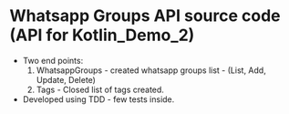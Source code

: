 # Whatsapp Groups API source code (API for Kotlin_Demo_2)
  * Two end points:
    1. WhatsappGroups - created whatsapp groups list - (List, Add, Update, Delete)
    2. Tags - Closed list of tags created.
  * Developed using TDD - few tests inside.
